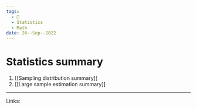 ```yaml
---
tags:
  - 🌱
  - Statistics
  - Math
date: 26--Sep--2022
---
```


# Statistics summary

1. [[Sampling distribution summary]]
2. [[Large sample estimation summary]]

---
Links: 